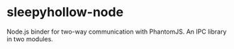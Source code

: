 sleepyhollow-node
==========

Node.js binder for two-way communication with PhantomJS. An IPC library in two modules.


